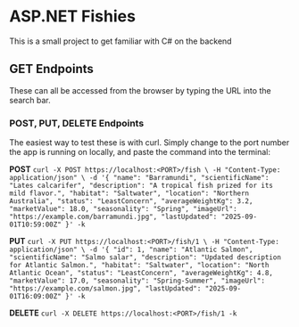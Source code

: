 # ASP.NET Fishies

This is a small project to get familiar with C# on the backend

## GET Endpoints

These can all be accessed from the browser by typing the URL into the search bar.

### POST, PUT, DELETE Endpoints

The easiest way to test these is with curl. Simply change <PORT> to the port number the app is running on locally, and paste the command into the terminal:

**POST**
`curl -X POST https://localhost:<PORT>/fish \
  -H "Content-Type: application/json" \
  -d '{
    "name": "Barramundi",
    "scientificName": "Lates calcarifer",
    "description": "A tropical fish prized for its mild flavor.",
    "habitat": "Saltwater",
    "location": "Northern Australia",
    "status": "LeastConcern",
    "averageWeightKg": 3.2,
    "marketValue": 18.0,
    "seasonality": "Spring",
    "imageUrl": "https://example.com/barramundi.jpg",
    "lastUpdated": "2025-09-01T10:59:00Z"
  }' -k
`

**PUT**
`
curl -X PUT https://localhost:<PORT>/fish/1 \
  -H "Content-Type: application/json" \
  -d '{
    "id": 1,
    "name": "Atlantic Salmon",
    "scientificName": "Salmo salar",
    "description": "Updated description for Atlantic Salmon.",
    "habitat": "Saltwater",
    "location": "North Atlantic Ocean",
    "status": "LeastConcern",
    "averageWeightKg": 4.8,
    "marketValue": 17.0,
    "seasonality": "Spring-Summer",
    "imageUrl": "https://example.com/salmon.jpg",
    "lastUpdated": "2025-09-01T16:09:00Z"
  }' -k
`

**DELETE**
`curl -X DELETE https://localhost:<PORT>/fish/1 -k`
